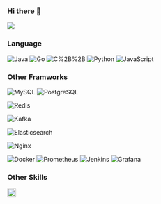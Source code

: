 ### Hi there 👋



<img src="https://github-readme-stats.vercel.app/api?username=Tptogiar&show_icons=true"/>

### Language

![Java](https://img.shields.io/badge/-Java-b0d3ff?style=flat&logoColor=14f3ff&logo=openjdk)
![Go](https://img.shields.io/badge/-Go-b0d3ff?style=flat&logoColor=14f3ff&logo=go)
![C%2B%2B](https://img.shields.io/badge/-C/C%2B%2B-b0d3ff?style=flat&logoColor=14f3ff&logo=cplusplus)
![Python](https://img.shields.io/badge/-Python-b0d3ff?style=flat&logoColor=14f3ff&logo=Python)
![JavaScript](https://img.shields.io/badge/-JavaScript-b0d3ff?style=flat&logoColor=14f3ff&logo=JavaScript)




### Other Framworks

![MySQL](https://img.shields.io/badge/-MySQL-b0d3ff?style=flat&logoColor=14f3ff&logo=MySQL)
![PostgreSQL](https://img.shields.io/badge/-PostgreSQL-b0d3ff?style=flat&logoColor=14f3ff&logo=PostgreSQL)

![Redis](https://img.shields.io/badge/-Redis-b0d3ff?style=flat&logoColor=14f3ff&logo=Redis)

![Kafka](https://img.shields.io/badge/-Apache%20Kafka-b0d3ff?style=flat&logoColor=14f3ff&logo=apachekafka)

![Elasticsearch](https://img.shields.io/badge/-Elasticsearch-b0d3ff?style=flat&logoColor=14f3ff&logo=Elasticsearch)

![Nginx](https://img.shields.io/badge/-Nginx-b0d3ff?style=flat&logoColor=14f3ff&logo=Nginx)

![Docker](https://img.shields.io/badge/-Docker-b0d3ff?style=flat&logoColor=14f3ff&logo=Docker)
![Prometheus](https://img.shields.io/badge/-Prometheus-b0d3ff?style=flat&logoColor=14f3ff&logo=Prometheus)
![Jenkins](https://img.shields.io/badge/-Jenkins-b0d3ff?style=flat&logoColor=14f3ff&logo=Jenkins)
![Grafana](https://img.shields.io/badge/-Grafana-b0d3ff?style=flat&logoColor=14f3ff&logo=Grafana)


### Other Skills

<img height="20px" src="https://skillicons.dev/icons?i=vue,androidstudio,idea,git,github,linux,vim,blender&perline=10">












<!--
**Tptogiar/Tptogiar** is a ✨ _special_ ✨ repository because its `README.md` (this file) appears on your GitHub profile.

Here are some ideas to get you started:

- 🔭 I’m currently working on ...
- 🌱 I’m currently learning ...
- 👯 I’m looking to collaborate on ...
- 🤔 I’m looking for help with ...
- 💬 Ask me about ...
- 📫 How to reach me: ...
- 😄 Pronouns: ...
- ⚡ Fun fact: ...
-->
